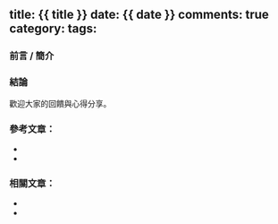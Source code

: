 title: {{ title }}
date: {{ date }}
comments: true
category:
tags:
---
### 前言 / 簡介

<!-- more -->

### 結論

歡迎大家的回饋與心得分享。 

### 參考文章：

* [][1]
* [][2]

### 相關文章：

* [][1]
* [][2]

<!-- cross references -->

<!-- post_references -->

[1]: link "title"
[2]: link "title" 

<!-- external references -->

[1]: link "title"
[2]: link "title" 
